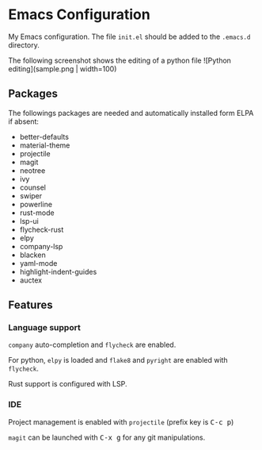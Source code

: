 # Emacs Configuration
My Emacs configuration. The file `init.el` should be added to the `.emacs.d` directory.

The following screenshot shows the editing of a python file
![Python editing](sample.png | width=100)


## Packages

The followings packages are needed and automatically installed form ELPA if absent:
*    better-defaults
*    material-theme
*    projectile
*    magit
*    neotree
*    ivy
*    counsel
*    swiper
*    powerline
*    rust-mode
*    lsp-ui
*    flycheck-rust
*    elpy
*    company-lsp
*    blacken
*    yaml-mode
*    highlight-indent-guides
*    auctex

## Features

### Language support
`company` auto-completion and `flycheck` are enabled.

For python, `elpy` is loaded and `flake8` and `pyright` are enabled with `flycheck`.

Rust support is configured with LSP.

### IDE

Project management is enabled with `projectile` (prefix key is <kbd>C-c p</kbd>)

`magit` can be launched with <kbd>C-x g</kbd> for any git manipulations.
